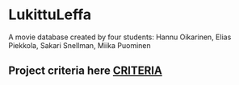 # LukittuLeffa

A movie database created by four students:
Hannu Oikarinen, Elias Piekkola, Sakari Snellman, Miika Puominen

## Project criteria here [CRITERIA](https://moodle.oulu.fi/pluginfile.php/2017822/mod_label/intro/Elokuvasovellus.pdf)
